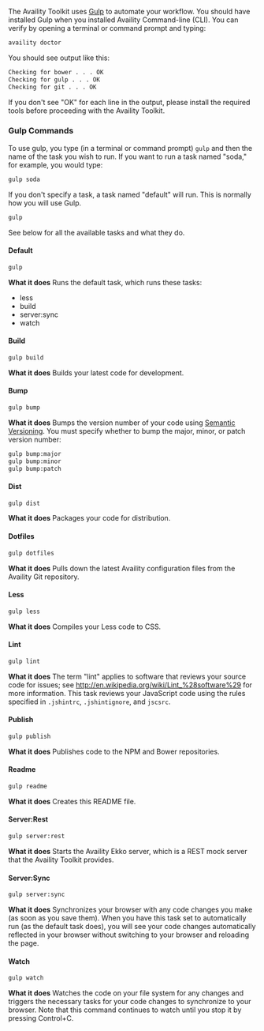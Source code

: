 The Availity Toolkit uses [Gulp](http://gulpjs.com) to automate your workflow. You should have installed Gulp when you installed Availity Command-line (CLI). You can verify by opening a terminal or command prompt and typing:

>
```sh
availity doctor
```

You should see output like this:

>
```sh
Checking for bower . . . OK
Checking for gulp . . . OK
Checking for git . . . OK
```

If you don't see "OK" for each line in the output, please install the required tools before proceeding with the Availity Toolkit.

### Gulp Commands

To use gulp, you type (in a terminal or command prompt) `gulp` and then the name of the task you wish to run. If you want to run a task named "soda," for example, you would type:

```sh
gulp soda
```

If you don't specify a task, a task named "default" will run. This is normally how you will use Gulp.

```sh
gulp
```

See below for all the available tasks and what they do.

#### Default

```sh
gulp
```

**What it does**
Runs the default task, which runs these tasks:
* less
* build
* server:sync
* watch

#### Build

```sh
gulp build
```

**What it does**
Builds your latest code for development.

#### Bump

```sh
gulp bump
```

**What it does**
Bumps the version number of your code using [Semantic Versioning](http://semver.org/). You must specify whether to bump the major, minor, or patch version number:

```sh
gulp bump:major
gulp bump:minor
gulp bump:patch
```

#### Dist

```sh
gulp dist
```

**What it does**
Packages your code for distribution.

#### Dotfiles

```sh
gulp dotfiles
```

**What it does**
Pulls down the latest Availity configuration files from the Availity Git repository.

#### Less

```sh
gulp less
```

**What it does**
Compiles your Less code to CSS.

#### Lint

```sh
gulp lint
```

**What it does**
The term "lint" applies to software that reviews your source code for issues; see http://en.wikipedia.org/wiki/Lint_%28software%29 for more information. This task reviews your JavaScript code using the rules specified in `.jshintrc`, `.jshintignore`, and `jscsrc`. 


#### Publish

```sh
gulp publish
```

**What it does**
Publishes code to the NPM and Bower repositories. 

#### Readme

```sh
gulp readme
```

**What it does**
Creates this README file.

#### Server:Rest

```sh
gulp server:rest
```

**What it does**
Starts the Availity Ekko server, which is a REST mock server that the Availity Toolkit provides.

#### Server:Sync

```sh
gulp server:sync
```

**What it does**
Synchronizes your browser with any code changes you make (as soon as you save them). When you have this task set to automatically run (as the default task does), you will see your code changes automatically reflected in your browser without switching to your browser and reloading the page.

#### Watch

```sh
gulp watch
```

**What it does**
Watches the code on your file system for any changes and triggers the necessary tasks for your code changes to synchronize to your browser. Note that this command continues to watch until you stop it by pressing Control+C.
